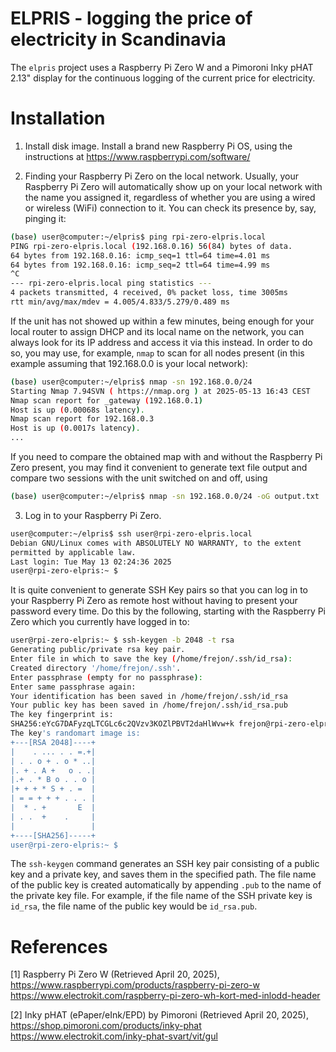 # ELPRIS - logging the price of electricity in Scandinavia

The `elpris` project uses a Raspberry Pi Zero W and a Pimoroni Inky pHAT 2.13"
display for the continuous logging of the current price for electricity.

# Installation

1. Install disk image.
Install a brand new Raspberry Pi OS, using the instructions at https://www.raspberrypi.com/software/

2. Finding your Raspberry Pi Zero on the local network.
Usually, your Raspberry Pi Zero will automatically show up on your local network with the name you assigned it, regardless of whether you are using a wired or wireless (WiFi) connection to it. You can check its presence by, say, pinging it:
```bash
(base) user@computer:~/elpris$ ping rpi-zero-elpris.local
PING rpi-zero-elpris.local (192.168.0.16) 56(84) bytes of data.
64 bytes from 192.168.0.16: icmp_seq=1 ttl=64 time=4.01 ms
64 bytes from 192.168.0.16: icmp_seq=2 ttl=64 time=4.99 ms
^C
--- rpi-zero-elpris.local ping statistics ---
4 packets transmitted, 4 received, 0% packet loss, time 3005ms
rtt min/avg/max/mdev = 4.005/4.833/5.279/0.489 ms
```
If the unit has not showed up within a few minutes, being enough for your local router to assign DHCP and its local name on the network, you can always look for its IP address and access it via this instead. In order to do so, you may use, for example, `nmap` to scan for all nodes present (in this example assuming that 192.168.0.0 is your local network):
```bash
(base) user@computer:~/elpris$ nmap -sn 192.168.0.0/24
Starting Nmap 7.94SVN ( https://nmap.org ) at 2025-05-13 16:43 CEST
Nmap scan report for _gateway (192.168.0.1)
Host is up (0.00068s latency).
Nmap scan report for 192.168.0.3
Host is up (0.0017s latency).
...
```
If you need to compare the obtained map with and without the Raspberry Pi Zero present, you may find it convenient to generate text file output and compare two sessions with the unit switched on and off, using
```bash
(base) user@computer:~/elpris$ nmap -sn 192.168.0.0/24 -oG output.txt
```

3. Log in to your Raspberry Pi Zero.
```bash
user@computer:~/elpris$ ssh user@rpi-zero-elpris.local
Debian GNU/Linux comes with ABSOLUTELY NO WARRANTY, to the extent
permitted by applicable law.
Last login: Tue May 13 02:24:36 2025
user@rpi-zero-elpris:~ $ 
```
It is quite convenient to generate SSH Key pairs so that you can log in to your Raspberry Pi Zero as remote host without having to present your password every time. Do this by the following, starting with the Raspberry Pi Zero which you currently have logged in to:
```bash
user@rpi-zero-elpris:~ $ ssh-keygen -b 2048 -t rsa
Generating public/private rsa key pair.
Enter file in which to save the key (/home/frejon/.ssh/id_rsa): 
Created directory '/home/frejon/.ssh'.
Enter passphrase (empty for no passphrase): 
Enter same passphrase again: 
Your identification has been saved in /home/frejon/.ssh/id_rsa
Your public key has been saved in /home/frejon/.ssh/id_rsa.pub
The key fingerprint is:
SHA256:eYcG7DAFyzqLTCGLc6c2QVzv3KOZlPBVT2daHlWvw+k frejon@rpi-zero-elpris
The key's randomart image is:
+---[RSA 2048]----+
|    . ... . . =.+|
| . . o + . o * ..|
|. + . A +   o . .|
|.+ . * B o . . o |
|+ + + * S + . =  |
| = = + + + . . . |
|  * . +       E  |
| . .  +    .     |
|                 |
+----[SHA256]-----+
user@rpi-zero-elpris:~ $ 
```
The `ssh-keygen` command generates an SSH key pair consisting of a public key and a private key, and saves them in the specified path. The file name of the public key is created automatically by appending `.pub` to the name of the private key file. For example, if the file name of the SSH private key is `id_rsa`, the file name of the public key would be `id_rsa.pub`.


# References

  [1] Raspberry Pi Zero W (Retrieved April 20, 2025),
      https://www.raspberrypi.com/products/raspberry-pi-zero-w
      https://www.electrokit.com/raspberry-pi-zero-wh-kort-med-inlodd-header

  [2] Inky pHAT (ePaper/eInk/EPD) by Pimoroni (Retrieved April 20, 2025),
      https://shop.pimoroni.com/products/inky-phat
      https://www.electrokit.com/inky-phat-svart/vit/gul
